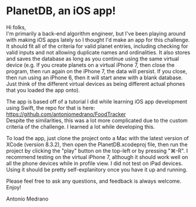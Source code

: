 # PlanetDB, an iOS app!

Hi folks,  
I'm primarily a back-end algorithm engineer, but I've been playing around with making iOS apps lately so I thought I'd make an app for this challenge. It should fit all of the criteria for valid planet entries, including checking for valid inputs and not allowing duplicate names and ordinalities. It also stores and saves the database as long as you continue using the same virtual device (e.g. If you create planets on a virtual iPhone 7, then close the program, then run again on the iPhone 7, the data will persist. If you close, then run using an iPhone 6, then it will start anew with a blank database. Just think of the different virtual devices as being different actual phones that you loaded the app onto).  

The app is based off of a tutorial I did while learning iOS app development using Swift, the repo for that is here:  
https://github.com/antoniomedrano/FoodTracker  
Despite the similarities, this was a lot more complicated due to the custom criteria of the challenge. I learned a lot while developing this.  

To load the app, just clone the project onto a Mac with the latest version of XCode (version 8.3.2), then open the PlanetDB.xcodeproj file, then run the project by clicking the "play" button on the top-left or by pressing "⌘-R". I recommend testing on the virtual iPhone 7, although it should work well on all the phone devices while in profile view. I did not test on iPad devices. Using it should be pretty self-explanitory once you have it up and running.  

Please feel free to ask any questions, and feedback is always welcome. Enjoy!

Antonio Medrano
